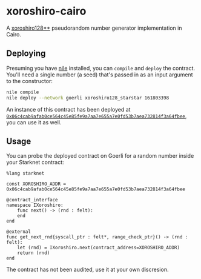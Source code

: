 # xoroshiro-cairo

A [xoroshiro128**](https://prng.di.unimi.it/) pseudorandom number generator implementation in Cairo.

## Deploying

Presuming you have [nile](https://github.com/OpenZeppelin/nile) installed, you can `compile` and `deploy` the contract. You'll need a single number (a seed) that's passed in as an input argument to the constructor:

```sh
nile compile
nile deploy --network goerli xoroshiro128_starstar 161803398
```

An instance of this contract has been deployed at [`0x06c4cab9afab0ce564c45e85fe9a7aa7e655a7e0fd53b7aea732814f3a64fbee`](https://goerli.voyager.online/contract/0x06c4cab9afab0ce564c45e85fe9a7aa7e655a7e0fd53b7aea732814f3a64fbee#transactions), you can use it as well.

## Usage

You can probe the deployed contract on Goerli for a random number inside your Starknet contract:

```
%lang starknet

const XOROSHIRO_ADDR = 0x06c4cab9afab0ce564c45e85fe9a7aa7e655a7e0fd53b7aea732814f3a64fbee

@contract_interface
namespace IXoroshiro:
    func next() -> (rnd : felt):
    end
end

@external
func get_next_rnd{syscall_ptr : felt*, range_check_ptr}() -> (rnd : felt):
    let (rnd) = IXoroshiro.next(contract_address=XOROSHIRO_ADDR)
    return (rnd)
end
```

The contract has not been audited, use it at your own discresion.
